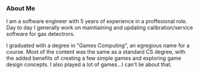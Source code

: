 ### About Me

I am a software engineer with 5 years of experience in a proffesional role.
Day to day I generally work on maintiaining and updating calibration/service software for gas detectrors.

I graduated with a degree in "Games Computing", an egregious name for a course.
Most of the content was the same as a standard CS degree, with the added benefits of creating a few simple games and exploring game design concepts.
I also played a lot of games...I can't lie about that.
